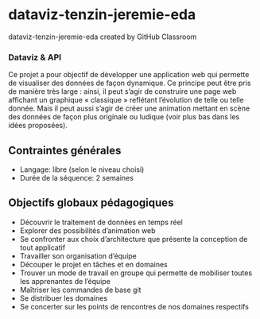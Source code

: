 # dataviz-tenzin-jeremie-eda
dataviz-tenzin-jeremie-eda created by GitHub Classroom

### Dataviz & API

Ce projet a pour objectif de développer une application web qui permette de visualiser des données de façon dynamique.
Ce principe peut être pris de manière très large : ainsi, il peut s’agir de construire une page web affichant un graphique « classique » reflétant l’évolution de telle ou telle donnée.
Mais il peut aussi s’agir de créer une animation mettant en scène des données de façon plus originale ou ludique (voir plus bas dans les idées proposées).

## **Contraintes générales**

- Langage: libre (selon le niveau choisi)
- Durée de la séquence: 2 semaines

## **Objectifs globaux pédagogiques**

- Découvrir le traitement de données en temps réel
- Explorer des possibilités d’animation web
- Se confronter aux choix d’architecture que présente la conception de tout applicatif
- Travailler son organisation d’équipe
- Découper le projet en tâches et en domaines
- Trouver un mode de travail en groupe qui permette de mobiliser toutes les apprenantes de l’équipe
- Maîtriser les commandes de base git
- Se distribuer les domaines
- Se concerter sur les points de rencontres de nos domaines respectifs
